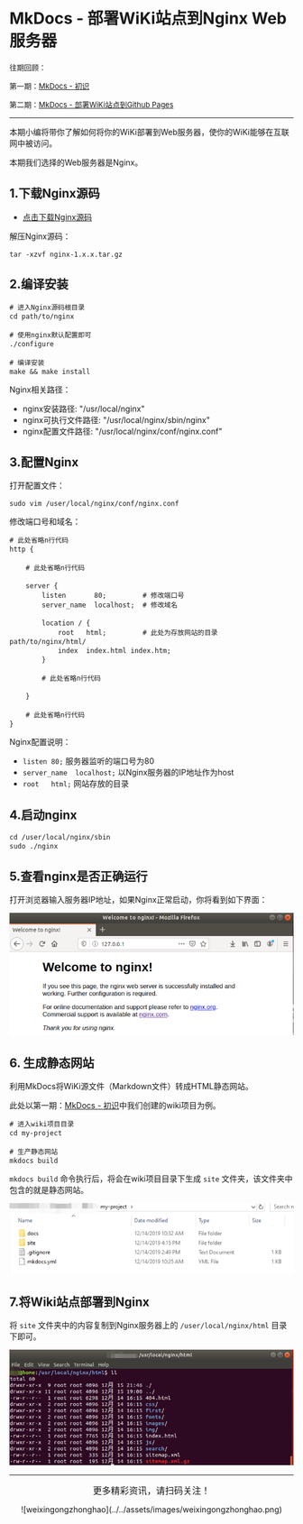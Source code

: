 # MkDocs - 部署WiKi站点到Nginx Web服务器

<font size="2pt">往期回顾：</font>

<font size="2pt">第一期：[MkDocs - 初识](mkdocs_intro.md)</font>

<font size="2pt">第二期：[MkDocs - 部署WiKi站点到Github Pages](mkdocs_deploy_githubpages.md)</font>



-----------------

本期小编将带你了解如何将你的WiKi部署到Web服务器，使你的WiKi能够在互联网中被访问。

本期我们选择的Web服务器是Nginx。

## 1.下载Nginx源码

* [点击下载Nginx源码](http://nginx.org/en/download.html)

解压Nginx源码：

```
tar -xzvf nginx-1.x.x.tar.gz
```

## 2.编译安装

```
# 进入Nginx源码根目录
cd path/to/nginx

# 使用nginx默认配置即可
./configure

# 编译安装
make && make install
```

Nginx相关路径：

* nginx安装路径: "/usr/local/nginx"
* nginx可执行文件路径: "/usr/local/nginx/sbin/nginx"
* nginx配置文件路径: "/usr/local/nginx/conf/nginx.conf"

## 3.配置Nginx

打开配置文件：
``` 
sudo vim /user/local/nginx/conf/nginx.conf 
```

修改端口号和域名：

```
# 此处省略n行代码
http {
 
    # 此处省略n行代码

    server {
        listen       80;         # 修改端口号
        server_name  localhost;  # 修改域名

        location / {
            root   html;         # 此处为存放网站的目录path/to/nginx/html/
            index  index.html index.htm;
        }

        # 此处省略n行代码

    }

    # 此处省略n行代码
}

```

Nginx配置说明：

* `listen 80;` 服务器监听的端口号为80
* `server_name  localhost;` 以Nginx服务器的IP地址作为host
* `root   html;` 网站存放的目录

## 4.启动nginx

```
cd /user/local/nginx/sbin
sudo ./nginx
```


## 5.查看nginx是否正确运行

打开浏览器输入服务器IP地址，如果Nginx正常启动，你将看到如下界面：

![](../../assets\images\tools\mkdocs_build_wiki_site\nginx_start.png)


## 6. 生成静态网站

利用MkDocs将WiKi源文件（Markdown文件）转成HTML静态网站。

此处以第一期：[MkDocs - 初识](mkdocs_intro.md)中我们创建的wiki项目为例。

```
# 进入wiki项目目录
cd my-project

# 生产静态网站
mkdocs build
```

`mkdocs build` 命令执行后，将会在wiki项目目录下生成 `site` 文件夹，该文件夹中包含的就是静态网站。

![](../../assets\images\tools\mkdocs_build_wiki_site\mkdocs_site_folder.png)


## 7.将Wiki站点部署到Nginx

将 `site` 文件夹中的内容复制到Nginx服务器上的 `/user/local/nginx/html` 目录下即可。

![](../../assets\images\tools\mkdocs_build_wiki_site\mv_wiki_html_to_server.png)



----------------------------------------

<center><font size="3pt">更多精彩资讯，请扫码关注！</font></center>

<center><p>![weixingongzhonghao](../../assets/images/weixingongzhonghao.png)</p></center>